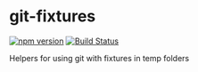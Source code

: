 # git-fixtures

[![npm version](https://badge.fury.io/js/git-fixtures.svg)](https://badge.fury.io/js/git-fixtures)
[![Build Status](https://travis-ci.org/kellyselden/git-fixtures.svg?branch=master)](https://travis-ci.org/kellyselden/git-fixtures)

Helpers for using git with fixtures in temp folders
